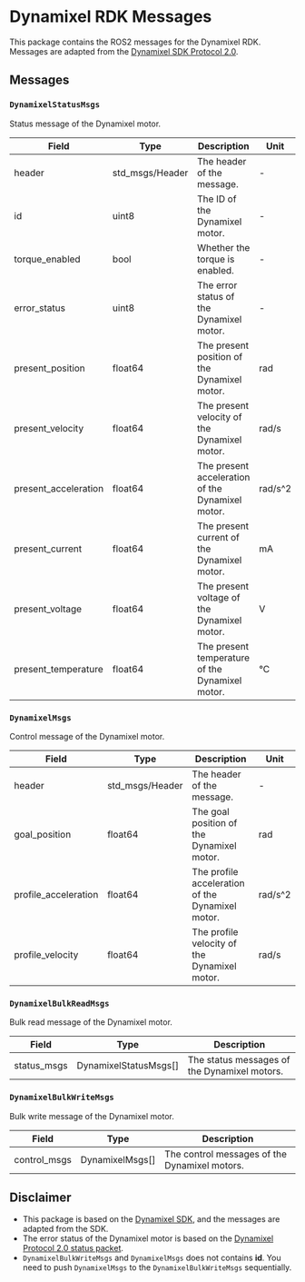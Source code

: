 # Dynamixel RDK Messages
This package contains the ROS2 messages for the Dynamixel RDK. Messages are adapted from the [Dynamixel SDK Protocol 2.0](https://emanual.robotis.com/docs/en/dxl/protocol2/).

## Messages
### `DynamixelStatusMsgs`
Status message of the Dynamixel motor.

| Field | Type | Description | Unit |
|-------|------|-------------|------|
| header | std_msgs/Header | The header of the message. | - |
| id | uint8 | The ID of the Dynamixel motor. | - |
| torque_enabled | bool | Whether the torque is enabled. | - |
| error_status | uint8 | The error status of the Dynamixel motor. | - |
| present_position | float64 | The present position of the Dynamixel motor. | rad |
| present_velocity | float64 | The present velocity of the Dynamixel motor. | rad/s |
| present_acceleration | float64 | The present acceleration of the Dynamixel motor. | rad/s^2 |
| present_current | float64 | The present current of the Dynamixel motor. | mA |
| present_voltage | float64 | The present voltage of the Dynamixel motor. | V |
| present_temperature | float64 | The present temperature of the Dynamixel motor. | °C |

### `DynamixelMsgs`
Control message of the Dynamixel motor.

| Field | Type | Description | Unit |
|-------|------|-------------|------|
| header | std_msgs/Header | The header of the message. | - |
| goal_position | float64 | The goal position of the Dynamixel motor. | rad |
| profile_acceleration | float64 | The profile acceleration of the Dynamixel motor. | rad/s^2 |
| profile_velocity | float64 | The profile velocity of the Dynamixel motor. | rad/s |

### `DynamixelBulkReadMsgs`
Bulk read message of the Dynamixel motor.

| Field | Type | Description |
|-------|------|-------------|
| status_msgs | DynamixelStatusMsgs[] | The status messages of the Dynamixel motors. |

### `DynamixelBulkWriteMsgs`
Bulk write message of the Dynamixel motor.

| Field | Type | Description |
|-------|------|-------------|
| control_msgs | DynamixelMsgs[] | The control messages of the Dynamixel motors. |

## Disclaimer
- This package is based on the [Dynamixel SDK](https://github.com/ROBOTIS-GIT/DynamixelSDK), and the messages are adapted from the SDK.
- The error status of the Dynamixel motor is based on the [Dynamixel Protocol 2.0 status packet](https://emanual.robotis.com/docs/en/dxl/protocol2/#status-packet).
- `DynamixelBulkWriteMsgs` and `DynamixelMsgs` does not contains **id**. You need to push `DynamixelMsgs` to the `DynamixelBulkWriteMsgs` sequentially.

